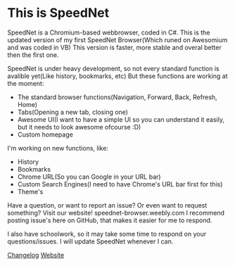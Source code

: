 # This is SpeedNet
SpeedNet is a Chromium-based webbrowser, coded in C#. This is the updated version of my first SpeedNet Browser(Which runed on Awesomium and was coded in VB) This version is faster, more stable and overal better then the first one.

SpeedNet is under heavy development, so not every standard function is avalible yet(Like history, bookmarks, etc) But these functions are working at the moment:

- The standard browser functions(Navigation, Forward, Back, Refresh, Home)
- Tabs(Opening a new tab, closing one)
- Awesome UI(I want to have a simple UI so you can understand it easily, but it needs to look awesome ofcourse :D)
- Custom homepage

I'm working on new functions, like:
- History
- Bookmarks
- Chrome URL(So you can Google in your URL bar)
- Custom Search Engines(I need to have Chrome's URL bar first for this)
- Theme's

Have a question, or want to report an issue? Or even want to request something? Visit our website! speednet-browser.weebly.com
I recommend posting issue's here on GitHub, that makes it easier for me to respond.

I also have schoolwork, so it may take some time to respond on your questions/issues. I will update SpeedNet whenever I can.

[Changelog](changelog)
[Website](speednet-browser.weebly.com)
